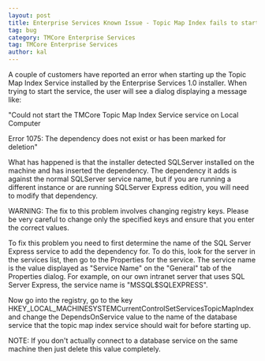 ```yaml
---
layout: post
title: Enterprise Services Known Issue - Topic Map Index fails to start with error 1075
tag: bug
category: TMCore Enterprise Services
tag: TMCore Enterprise Services
author: kal
---
```

A couple of customers have reported an error when starting up the Topic Map Index Service installed by the Enterprise Services 1.0 installer. When trying to start the service, the user will see a dialog displaying a message like:

"Could not start the TMCore Topic Map Index Service service on Local Computer

Error 1075: The dependency does not exist or has been marked for deletion"

What has happened is that the installer detected SQLServer installed on the machine and has inserted the dependency. The dependency it adds is against the normal SQLServer service name, but if you are running a different instance or are running SQLServer Express edition, you will need to modify that dependency.

WARNING: The fix to this problem involves changing registry keys. Please be very careful to change only the specified keys and ensure that you enter the correct values.

To fix this problem you need to first determine the name of the SQL Server Express service to add the dependency for. To do this, look for the server in the services list, then go to the Properties for the service. The service name is the value displayed as "Service Name" on the "General" tab of the Properties dialog. For example, on our own intranet server that uses SQL Server Express, the service name is "MSSQL$SQLEXPRESS".

Now go into the registry, go to the key HKEY_LOCAL_MACHINESYSTEMCurrentControlSetServicesTopicMapIndex and change the DependsOnService value to the name of the database service that the topic map index service should wait for before starting up.

NOTE: If you don't actually connect to a database service on the same machine then just delete this value completely.

